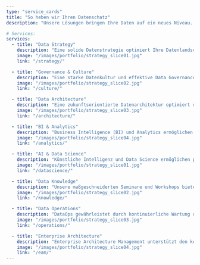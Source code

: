 ```yaml
---
type: "service_cards"
title: "So heben wir Ihren Datenschatz"
description: "Unsere Lösungen bringen Ihre Daten auf ein neues Niveau. Entdecken Sie, wie wir mit innovativen Ansätzen Ihre Daten transformieren und in wertvolle Einblicke sowie strategische Vorteile umwandeln."

# Services:
services:
  - title: "Data Strategy"
    description: "Eine solide Datenstrategie optimiert Ihre Datenlandschaft, schafft Mehrwert und erschließt neue Geschäftsfelder durch Anpassung von Prozessen oder den Einsatz Künstlicher Intelligenz."
    image: "/images/portfolio/strategy_slice01.jpg"
    link: "/strategy/"

  - title: "Governance & Culture"
    description: "Eine starke Datenkultur und effektive Data Governance sind entscheidend für fundierte, datenbasierte Entscheidungen, steigern die Effizienz und sorgen so für Wettbewerbsvorteile."
    image: "/images/portfolio/strategy_slice02.jpg"
    link: "/culture/"

  - title: "Data Architecture"
    description: "Eine zukunftsorientierte Datenarchitektur optimiert die Nutzung Ihrer Daten, eröffnet neue Geschäftsmöglichkeiten und fördert Innovationen."
    image: "/images/portfolio/strategy_slice03.jpg"
    link: "/architecture/"

  - title: "BI & Analytics"
    description: "Business Intelligence (BI) und Analytics ermöglichen fundierte Entscheidungen, Identifizierung von Potenzialen und eine datenbasierte Unternehmensoptimierung."
    image: "/images/portfolio/strategy_slice04.jpg"
    link: "/analytics/"

  - title: "AI & Data Science"
    description: "Künstliche Intelligenz und Data Science ermöglichen präzisere Vorhersagen und optimieren Geschäftsstrategien, indem sie wertvolle Erkenntnisse aus großen Datenmengen gewinnen."
    image: "/images/portfolio/strategy_slice01.jpg"
    link: "/datascience/"

  - title: "Data Knowledge"
    description: "Unsere maßgeschneiderten Seminare und Workshops bieten praxisnahes Lernen, während kontinuierliche Schulungen und eine aktuelle Wissensdatenbank das Know-how im Unternehmen sichern."
    image: "/images/portfolio/strategy_slice02.jpg"
    link: "/knowledge/"

  - title: "Data Operations"
    description: "DataOps gewährleistet durch kontinuierliche Wartung und Optimierung eine stabile, skalierbare Dateninfrastruktur. Es verbessert die Datenqualität, beschleunigt die Verarbeitung und senkt Kosten."
    image: "/images/portfolio/strategy_slice03.jpg"
    link: "/operations/"

  - title: "Enterprise Architecture"
    description: "Enterprise Architecture Management unterstützt den kontinuierlichen Abgleich von Technologie und Geschäfts-Strategie, um sicherzustellen, dass Ihre IT anpassungsfähig & zukunftssicher ist."
    image: "/images/portfolio/strategy_slice04.jpg"
    link: "/eam/"
---
```

